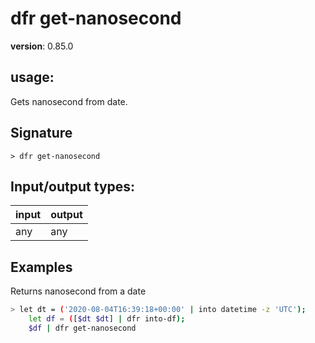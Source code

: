 # dfr get-nanosecond

**version**: 0.85.0

## **usage**:

Gets nanosecond from date.

## Signature

`> dfr get-nanosecond `

## Input/output types:

| input | output |
| ----- | ------ |
| any   | any    |

## Examples

Returns nanosecond from a date

```bash
> let dt = ('2020-08-04T16:39:18+00:00' | into datetime -z 'UTC');
    let df = ([$dt $dt] | dfr into-df);
    $df | dfr get-nanosecond
```
